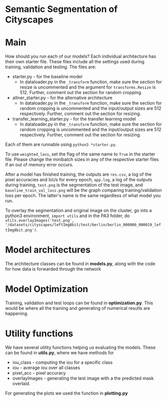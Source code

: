 # Semantic Segmentation of Cityscapes
# Main
How should you run each of our models? Each individual architecture has their own starter file. 
These files include all the settings used during training, validation and testing.
The files are:
* starter.py - for the baseline model
  * In dataloader.py in the `_transform` function, make sure the section for resize is uncommented and the argument for `transforms.Resize` is 512.  Further, comment out the section for random cropping.
* altner_starter.py - for the alternative architecture
  * In dataloader.py in the `_transform` function, make sure the section for random cropping is uncommented and the input/output sizes are 512 respectively.  Further, comment out the section for resizing.
* transfer_learning_starter.py - for the transfer learning model
  * In dataloader.py in the `_transform` function, make sure the section for random cropping is uncommented and the input/output sizes are 512 respectively.  Further, comment out the section for resizing.

Each of them are runnable using `python3 *starter.py`.

To use `weighted_loss`, set the flag of the same name to `True` in the starter file.
Please change the minibatch sizes in any of the respective starter files if an out of memory error occurs.

After a model has finished training, the outputs are `res.csv`, a log of the pixel accuracies and IoUs for every epoch, `app.log`, a log of the outputs during training, `test.png` is the segmentation of the test image, and `baseline_train_val_loss.png` will be the graph comparing training/validation loss per epoch.  The latter's name is the same regardless of what model you run.  

To overlay the segmentation and original image on the cluster, go into a python3 environment, `import utils` and in the PA3 folder, do `utils.overlayImages('test.png', '/datasets/cityscapes/leftImg8bit/test/berlin/berlin_000000_000019_leftImg8bit.png')`.

# Model architectures
The architecture classes can be found in **models.py**, along with the code for how data is forwarded 
through the network

# Model Optimization
Training, validation and test loops can be found in **optimization.py**.
This would be where all the training and generating of numerical results
are happening.

# Utility functions
We have several utility functions helping us evaluating the models. These can be found in **utils.py**, 
where we have methods for
* iou_class - computing the iou for a specific class
* iou - average iou over all classes
* pixel_acc - pixel accuracy
* overlayImages - generating the test image with a the predicted mask overlaid.

For generating the plots we used the function in **plotting.py**

